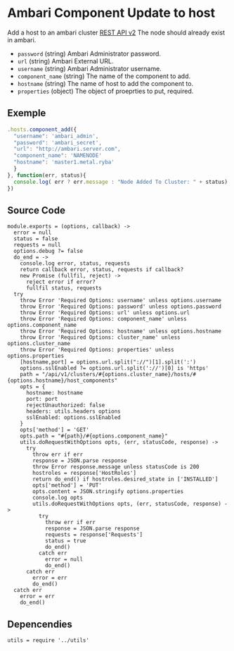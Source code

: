 
# Ambari Component Update to host

Add a host to an ambari cluster [REST API v2](https://github.com/apache/ambari/blob/trunk/ambari-server/docs/api/v1)
The node should already exist in ambari.

* `password` (string)
  Ambari Administrator password.
* `url` (string)
  Ambari External URL.
* `username` (string)
  Ambari Administrator username.
* `component_name` (string)
  The name of the component to add.
* `hostname` (string)
  The name of host to add the component to.
* `properties` (object)
  The object of proeprties to put, required.


## Exemple

```js
.hosts.component_add({
  "username": 'ambari_admin',
  "password": 'ambari_secret',
  "url": "http://ambari.server.com",
  "component_name": 'NAMENODE'
  "hostname": 'master1.metal.ryba'
  }
}, function(err, status){
  console.log( err ? err.message : "Node Added To Cluster: " + status)
})
```

## Source Code

    module.exports = (options, callback) ->
      error = null
      status = false
      requests = null
      options.debug ?= false
      do_end = ->
        console.log error, status, requests
        return callback error, status, requests if callback?
        new Promise (fullfil, reject) ->
          reject error if error?
          fullfil status, requests
      try
        throw Error 'Required Options: username' unless options.username
        throw Error 'Required Options: password' unless options.password
        throw Error 'Required Options: url' unless options.url
        throw Error 'Required Options: component_name' unless options.component_name
        throw Error 'Required Options: hostname' unless options.hostname
        throw Error 'Required Options: cluster_name' unless options.cluster_name
        throw Error 'Required Options: properties' unless options.properties
        [hostname,port] = options.url.split("://")[1].split(':')
        options.sslEnabled ?= options.url.split('://')[0] is 'https'
        path = "/api/v1/clusters/#{options.cluster_name}/hosts/#{options.hostname}/host_components"
        opts = {
          hostname: hostname
          port: port
          rejectUnauthorized: false
          headers: utils.headers options
          sslEnabled: options.sslEnabled
        }
        opts['method'] = 'GET'
        opts.path = "#{path}/#{options.component_name}"
        utils.doRequestWithOptions opts, (err, statusCode, response) ->
          try
            throw err if err
            response = JSON.parse response
            throw Error response.message unless statusCode is 200
            hostroles = response['HostRoles']
            return do_end() if hostroles.desired_state in ['INSTALLED']
            opts['method'] = 'PUT'
            opts.content = JSON.stringify options.properties
            console.log opts
            utils.doRequestWithOptions opts, (err, statusCode, response) ->
              try
                throw err if err
                response = JSON.parse response
                requests = response['Requests']
                status = true
                do_end()
              catch err
                error = null
                do_end()
          catch err
            error = err
            do_end()
      catch err
        error = err
        do_end()

## Depencendies

    utils = require '../utils'
